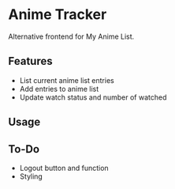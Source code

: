 # Anime Tracker

Alternative frontend for My Anime List.

## Features

- List current anime list entries
- Add entries to anime list
- Update watch status and number of watched

## Usage

## To-Do

- Logout button and function
- Styling
